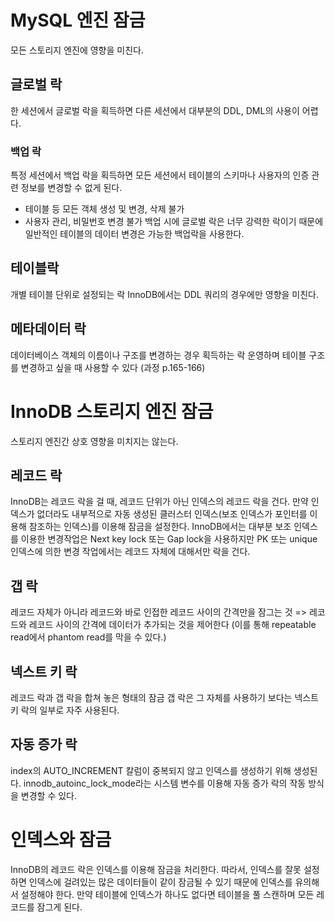 # MySQL 엔진 잠금
모든 스토리지 엔진에 영향을 미친다.
## 글로벌 락
한 세션에서 글로벌 락을 획득하면 다른 세션에서 대부분의 DDL, DML의 사용이 어렵다.
### 백업 락
특정 세션에서 백업 락을 획득하면 모든 세션에서 테이블의 스키마나 사용자의 인증 관련 정보를 변경할 수 없게 된다.
- 테이블 등 모든 객체 생성 및 변경, 삭제 불가
- 사용자 관리, 비밀번호 변경 불가
백업 시에 글로벌 락은 너무 강력한 락이기 때문에 일반적인 테이블의 데이터 변경은 가능한 백업락을 사용한다.
## 테이블락
개별 테이블 단위로 설정되는 락
InnoDB에서는 DDL 쿼리의 경우에만 영향을 미친다.
## 메타데이터 락
데이터베이스 객체의 이름이나 구조를 변경하는 경우 획득하는 락
운영하며 테이블 구조를 변경하고 싶을 때 사용할 수 있다 (과정 p.165-166)
# InnoDB 스토리지 엔진 잠금
스토리지 엔진간 상호 영향을 미치지는 않는다.
## 레코드 락
InnoDB는 레코드 락을 걸 때, 레코드 단위가 아닌 인덱스의 레코드 락을 건다.
만약 인덱스가 없더라도 내부적으로 자동 생성된 클러스터 인덱스(보조 인덱스가 포인터를 이용해 참조하는 인덱스)를 이용해 잠금을 설정한다.
InnoDB에서는 대부분 보조 인덱스를 이용한 변경작업은 Next key lock 또는 Gap lock을 사용하지만 PK 또는 unique 인덱스에 의한 변경 작업에서는 레코드 자체에 대해서만 락을 건다.
## 갭 락
레코드 자체가 아니라 레코드와 바로 인접한 레코드 사이의 간격만을 잠그는 것
=> 레코드와 레코드 사이의 간격에 데이터가 추가되는 것을 제어한다 (이를 통해 repeatable read에서 phantom read를 막을 수 있다.)
## 넥스트 키 락
레코드 락과 갭 락을 합쳐 놓은 형태의 잠금
갭 락은 그 자체를 사용하기 보다는 넥스트 키 락의 일부로 자주 사용된다.
## 자동 증가 락
index의 AUTO_INCREMENT 칼럼이 중복되지 않고 인덱스를 생성하기 위해 생성된다.
innodb_autoinc_lock_mode라는 시스템 변수를 이용해 자동 증가 락의 작동 방식을 변경할 수 있다.

# 인덱스와 잠금
InnoDB의 레코드 락은 인덱스를 이용해 잠금을 처리한다.
따라서, 인덱스를 잘못 설정하면 인덱스에 걸려있는 많은 데이터들이 같이 잠금될 수 있기 때문에 인덱스를 유의해서 설정해야 한다.
만약 테이블에 인덱스가 하나도 없다면 테이블을 풀 스캔하며 모든 레코드를 잠그게 된다.